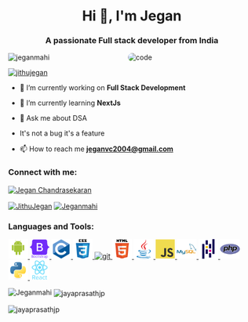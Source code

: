 <h1 align="center">Hi  👋, I'm  Jegan</h1>
<h3 align="center">A passionate Full stack developer from India</h3>
<img width=260 align="right" style="border-radius:10px;" src="https://media4.giphy.com/media/qgQUggAC3Pfv687qPC/200.webp?cid=ecf05e4780o8zol6pafo35ivhufupefq29nrtl27ky2iz4kj&ep=v1_gifs_search&rid=200.webp&ct=g" alt="code" />
<p align="left"> <img src="https://komarev.com/ghpvc/?username=jeganmahi&label=Profile%20views&color=0e75b6&style=flat" alt="jeganmahi" /> </p>

<p align="left">
  <a href="https://www.instagram.com/jithujegan/" target="_blank">
    <img src="https://img.shields.io/badge/Instagram-Follow%20Jegan-E4405F?logo=instagram&style=for-the-badge" alt="jithujegan" />
  </a>
</p>


- 🔭 I’m currently working on **Full Stack Development**

- 🌱 I’m currently learning **NextJs**

- 💬 Ask me about DSA

- It's not a bug it's a feature

- 📫 How to reach me **jeganvc2004@gmail.com**

<h3 align="left">Connect with me:</h3>
<p align="left">
<a href="https://www.linkedin.com/in/jegan-chandrasekaran-32722a23a/" target="blank"><img align="center" src="https://raw.githubusercontent.com/rahuldkjain/github-profile-readme-generator/master/src/images/icons/Social/linked-in-alt.svg" alt="Jegan Chandrasekaran" height="30" width="40" /></a>

<a href="https://instagram.com/jayaprasath.jp" target="blank"><img align="center" src="https://raw.githubusercontent.com/rahuldkjain/github-profile-readme-generator/master/src/images/icons/Social/instagram.svg" alt="JithuJegan" height="30" width="40" /></a>
<a href="[https://www.leetcode.com/jayaprasathjp44](https://leetcode.com/u/jeganmahi/)" target="blank"><img align="center" src="https://raw.githubusercontent.com/rahuldkjain/github-profile-readme-generator/master/src/images/icons/Social/leet-code.svg" alt="Jeganmahi" height="30" width="40" /></a>
</p>

<h3 align="left">Languages and Tools:</h3>
<p align="left"> <a href="https://developer.android.com" target="_blank" rel="noreferrer"> <img src="https://raw.githubusercontent.com/devicons/devicon/master/icons/android/android-original-wordmark.svg" alt="android" width="40" height="40"/> </a> <a href="https://getbootstrap.com" target="_blank" rel="noreferrer"> <img src="https://raw.githubusercontent.com/devicons/devicon/master/icons/bootstrap/bootstrap-plain-wordmark.svg" alt="bootstrap" width="40" height="40"/> </a> <a href="https://www.cprogramming.com/" target="_blank" rel="noreferrer"> <img src="https://raw.githubusercontent.com/devicons/devicon/master/icons/c/c-original.svg" alt="c" width="40" height="40"/> </a> <a href="https://www.w3schools.com/css/" target="_blank" rel="noreferrer"> <img src="https://raw.githubusercontent.com/devicons/devicon/master/icons/css3/css3-original-wordmark.svg" alt="css3" width="40" height="40"/> </a> <a href="https://git-scm.com/" target="_blank" rel="noreferrer"> <img src="https://www.vectorlogo.zone/logos/git-scm/git-scm-icon.svg" alt="git" width="40" height="40"/> </a> <a href="https://www.w3.org/html/" target="_blank" rel="noreferrer"> <img src="https://raw.githubusercontent.com/devicons/devicon/master/icons/html5/html5-original-wordmark.svg" alt="html5" width="40" height="40"/> </a> <a href="https://www.java.com" target="_blank" rel="noreferrer"> <img src="https://raw.githubusercontent.com/devicons/devicon/master/icons/java/java-original.svg" alt="java" width="40" height="40"/> </a> <a href="https://developer.mozilla.org/en-US/docs/Web/JavaScript" target="_blank" rel="noreferrer"> <img src="https://raw.githubusercontent.com/devicons/devicon/master/icons/javascript/javascript-original.svg" alt="javascript" width="40" height="40"/> </a> <a href="https://www.mysql.com/" target="_blank" rel="noreferrer"> <img src="https://raw.githubusercontent.com/devicons/devicon/master/icons/mysql/mysql-original-wordmark.svg" alt="mysql" width="40" height="40"/> </a> <a href="https://pandas.pydata.org/" target="_blank" rel="noreferrer"> <img src="https://raw.githubusercontent.com/devicons/devicon/2ae2a900d2f041da66e950e4d48052658d850630/icons/pandas/pandas-original.svg" alt="pandas" width="40" height="40"/> </a> <a href="https://www.php.net" target="_blank" rel="noreferrer"> <img src="https://raw.githubusercontent.com/devicons/devicon/master/icons/php/php-original.svg" alt="php" width="40" height="40"/> </a> <a href="https://www.python.org" target="_blank" rel="noreferrer"> <img src="https://raw.githubusercontent.com/devicons/devicon/master/icons/python/python-original.svg" alt="python" width="40" height="40"/> </a> <a href="https://reactjs.org/" target="_blank" rel="noreferrer"> <img src="https://raw.githubusercontent.com/devicons/devicon/master/icons/react/react-original-wordmark.svg" alt="react" width="40" height="40"/> </a> </p>

<p><img align="left" src="https://github-readme-stats.vercel.app/api/top-langs?username=Jeganmahi&show_icons=true&locale=en&layout=compact" alt="Jeganmahi" /></p>

<p>&nbsp;<img align="center" src="https://github-readme-stats.vercel.app/api?username=Jeganmahi&show_icons=true&locale=en" alt="jayaprasathjp" /></p>

<p><img align="center" src="https://github-readme-streak-stats.herokuapp.com/?user=Jeganmahi&" alt="jayaprasathjp" /></p>
